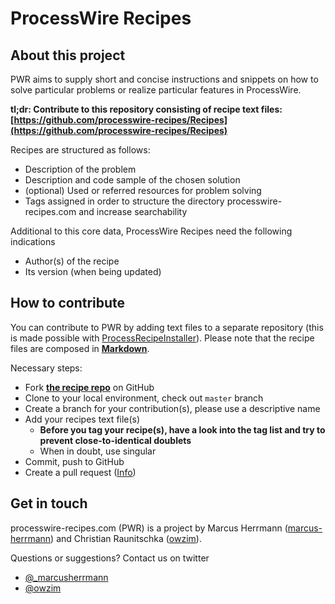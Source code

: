 # ProcessWire Recipes

## About this project

PWR aims to supply short and concise instructions and snippets on how to solve particular problems or realize particular features in ProcessWire. 

**tl;dr: Contribute to this repository consisting of recipe text files: [https://github.com/processwire-recipes/Recipes](https://github.com/processwire-recipes/Recipes)**

Recipes are structured as follows:
 
 * Description of the problem
 * Description and code sample of the chosen solution
 * (optional) Used or referred resources for problem solving
 * Tags assigned in order to structure the directory processwire-recipes.com and increase searchability
 
Additional to this core data, ProcessWire Recipes need the following indications
 
 * Author(s) of the recipe
 * Its version (when being updated)
 
## How to contribute

You can contribute to PWR by adding text files to a separate repository (this is made possible with [ProcessRecipeInstaller](https://github.com/processwire-recipes/ProcessRecipeInstaller)). 
Please note that the recipe files are composed in **[Markdown](http://daringfireball.net/projects/markdown/)**.

Necessary steps:

 * Fork **[the recipe repo](https://github.com/processwire-recipes/Recipes)** on GitHub
 * Clone to your local environment, check out `master` branch
 * Create a branch for your contribution(s), please use a descriptive name
 * Add your recipes text file(s)
     * **Before you tag your recipe(s), have a look into the tag list and try to prevent close-to-identical doublets**
     * When in doubt, use singular
 * Commit, push to GitHub
 * Create a pull request ([Info](https://help.github.com/articles/creating-a-pull-request/))

## Get in touch

processwire-recipes.com (PWR) is a project by Marcus Herrmann ([marcus-herrmann](https://github.com/marcus-herrmann)) and Christian Raunitschka ([owzim](https://github.com/owzim)). 

Questions or suggestions? Contact us on twitter

 * [@_marcusherrmann](https://twitter.com/_marcusherrmann)
 * [@owzim](https://twitter.com/owzim)